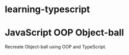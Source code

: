 # learning-typescript

# JavaScript OOP Object-ball

Recreate Object-ball using OOP and TypeScript. 